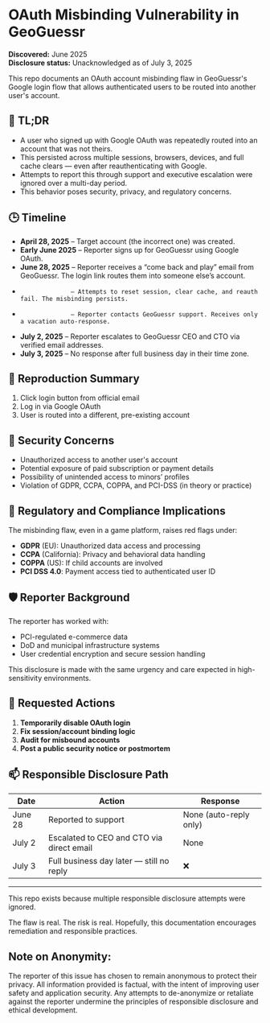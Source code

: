 # OAuth Misbinding Vulnerability in GeoGuessr

**Discovered:** June 2025  
**Disclosure status:** Unacknowledged as of July 3, 2025  

This repo documents an OAuth account misbinding flaw in GeoGuessr's Google login flow that allows authenticated users to be routed into another user's account.

## 🧩 TL;DR

- A user who signed up with Google OAuth was repeatedly routed into an account that was not theirs.
- This persisted across multiple sessions, browsers, devices, and full cache clears — even after reauthenticating with Google.
- Attempts to report this through support and executive escalation were ignored over a multi-day period.
- This behavior poses security, privacy, and regulatory concerns.

## 🕒 Timeline

- **April 28, 2025** – Target account (the incorrect one) was created.
- **Early June 2025** – Reporter signs up for GeoGuessr using Google OAuth.
- **June 28, 2025** – Reporter receives a “come back and play” email from GeoGuessr. The login link routes them into someone else’s account.
- 					– Attempts to reset session, clear cache, and reauth fail. The misbinding persists.
- 					– Reporter contacts GeoGuessr support. Receives only a vacation auto-response.
- **July 2, 2025** – Reporter escalates to GeoGuessr CEO and CTO via verified email addresses.
- **July 3, 2025** – No response after full business day in their time zone.

## 🔁 Reproduction Summary

1. Click login button from official email
2. Log in via Google OAuth
3. User is routed into a different, pre-existing account

## 🚨 Security Concerns

- Unauthorized access to another user's account
- Potential exposure of paid subscription or payment details
- Possibility of unintended access to minors’ profiles
- Violation of GDPR, CCPA, COPPA, and PCI-DSS (in theory or practice)

## 📜 Regulatory and Compliance Implications

The misbinding flaw, even in a game platform, raises red flags under:
- **GDPR** (EU): Unauthorized data access and processing
- **CCPA** (California): Privacy and behavioral data handling
- **COPPA** (US): If child accounts are involved
- **PCI DSS 4.0**: Payment access tied to authenticated user ID

## 🛡️ Reporter Background

The reporter has worked with:
- PCI-regulated e-commerce data
- DoD and municipal infrastructure systems
- User credential encryption and secure session handling

This disclosure is made with the same urgency and care expected in high-sensitivity environments.

## 📣 Requested Actions

1. **Temporarily disable OAuth login**
2. **Fix session/account binding logic**
3. **Audit for misbound accounts**
4. **Post a public security notice or postmortem**

## 📫 Responsible Disclosure Path

| Date       | Action                                     | Response |
|------------|--------------------------------------------|----------|
| June 28    | Reported to support                        | None (auto-reply only) |
| July 2     | Escalated to CEO and CTO via direct email  | None |
| July 3     | Full business day later — still no reply   | ❌ |

---

This repo exists because multiple responsible disclosure attempts were ignored.

The flaw is real. The risk is real. Hopefully, this documentation encourages remediation and responsible practices.


## Note on Anonymity:
The reporter of this issue has chosen to remain anonymous to protect their privacy. All information provided is factual, with the intent of improving user safety and application security. Any attempts to de-anonymize or retaliate against the reporter undermine the principles of responsible disclosure and ethical development.
